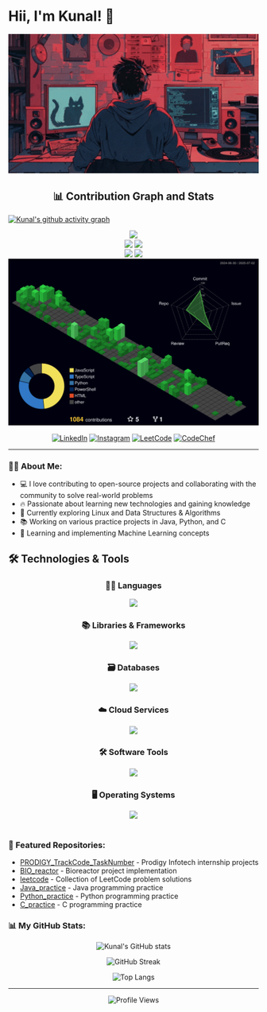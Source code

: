 # Hii, I'm Kunal! 👋

<div align="center">
  <img src="coder.gif" width="600"/>
</div>

<!-- Activity Graph and Stats -->
<h2 align="center">📊 Contribution Graph and Stats</h2>

[![Kunal's github activity graph](https://github-readme-activity-graph.vercel.app/graph?username=kunalsanga&theme=react-dark)](https://github.com/ashutosh00710/github-readme-activity-graph)

<div align="center">
  <img src="https://github-profile-summary-cards.vercel.app/api/cards/profile-details?username=kunalsanga&theme=radical" />
</div>

<div align="center">
  <img height="180em" src="https://github-profile-summary-cards.vercel.app/api/cards/repos-per-language?username=kunalsanga&theme=radical"/>
  <img height="180em" src="https://github-profile-summary-cards.vercel.app/api/cards/most-commit-language?username=kunalsanga&theme=radical"/>
</div>

<div align="center">
  <img height="180em" src="https://github-profile-summary-cards.vercel.app/api/cards/stats?username=kunalsanga&theme=radical"/>
  <img height="180em" src="https://github-profile-summary-cards.vercel.app/api/cards/productive-time?username=kunalsanga&theme=radical"/>
</div>

<!-- 3D GitHub Contribution Graph -->
<div align="center">
  <img src="https://raw.githubusercontent.com/kunalsanga/kunalsanga/main/profile-3d-contrib/profile-night-green.svg" alt="3D GitHub Contribution Graph" width="700px">
</div>

<!-- Social Media Badges -->
<div align="center">
  
  [![LinkedIn](https://img.shields.io/badge/LinkedIn-0077B5?style=for-the-badge&logo=linkedin&logoColor=white)](https://www.linkedin.com/in/kunal-sanga-67323a285/)
  [![Instagram](https://img.shields.io/badge/Instagram-E4405F?style=for-the-badge&logo=instagram&logoColor=white)](https://www.instagram.com/kunal_sanga_/)
  [![LeetCode](https://img.shields.io/badge/LeetCode-FFA116?style=for-the-badge&logo=LeetCode&logoColor=black)](https://leetcode.com/u/kunal_sanga_/)
  [![CodeChef](https://img.shields.io/badge/CodeChef-%23964B00.svg?style=for-the-badge&logo=CodeChef&logoColor=white)](https://www.codechef.com/users/kunalsanga07)
  
  
</div>



---

### 👨‍💻 About Me:

- 💻 I love contributing to open-source projects and collaborating with the community to solve real-world problems
- 🔥 Passionate about learning new technologies and gaining knowledge
- 🐧 Currently exploring Linux and Data Structures & Algorithms
- 📚 Working on various practice projects in Java, Python, and C
- 🌱 Learning and implementing Machine Learning concepts

## 🛠️ Technologies & Tools

<div align="center">

### 🧑‍💻 Languages
  <a href="https://skillicons.dev">
      <img src="https://skillicons.dev/icons?i=js,ts,python,java,c,cpp" />
  </a>
      
    
  ### 📚 Libraries & Frameworks
  <a href="https://skillicons.dev">
    <img src="https://skillicons.dev/icons?i=react,next,tailwind,bootstrap,vercel,express,nodejs,npm,vite" />
  </a>

    
  ### 🗃️ Databases
  <a href="https://skillicons.dev">
    <img src="https://skillicons.dev/icons?i=postgres,mysql,mongo,firebase,sqlite" />
  </a>


   ### ☁️ Cloud Services
  <a href="https://skillicons.dev">
    <img src="https://skillicons.dev/icons?i=aws,gcp,vercel" />
  </a>
   
    
  ### 🛠️ Software Tools
  <a href="https://skillicons.dev">
    <img src="https://skillicons.dev/icons?i=git,github,webstorm,pycharm,figma,selenium,vscode,blender,docker,unity" />
  </a>

### 🖥️ Operating Systems
<a href="https://skillicons.dev">
  <img src="https://skillicons.dev/icons?i=linux,windows" />
</a>

</div>
<br/>



### 📂 Featured Repositories:

- [PRODIGY_TrackCode_TaskNumber](https://github.com/kunalsanga/PRODIGY_TrackCode_TaskNumber) - Prodigy Infotech internship projects
- [BIO_reactor](https://github.com/kunalsanga/BIO_reactor) - Bioreactor project implementation
- [leetcode](https://github.com/kunalsanga/leetcode) - Collection of LeetCode problem solutions
- [Java_practice](https://github.com/kunalsanga/JAVA_practice) - Java programming practice
- [Python_practice](https://github.com/kunalsanga/Python_practice) - Python programming practice
- [C_practice](https://github.com/kunalsanga/C_practice) - C programming practice

### 📊 My GitHub Stats:

<div align="center">
  
  ![Kunal's GitHub stats](https://github-readme-stats.vercel.app/api?username=kunalsanga&show_icons=true&theme=radical)
  
  ![GitHub Streak](https://github-readme-streak-stats.herokuapp.com/?user=kunalsanga&theme=radical)
  
  ![Top Langs](https://github-readme-stats.vercel.app/api/top-langs/?username=kunalsanga&layout=compact&theme=radical)
  
</div>

---

<div align="center">
  <img src="https://komarev.com/ghpvc/?username=kunalsanga&style=flat-square&color=blue" alt="Profile Views"/>
</div> 
